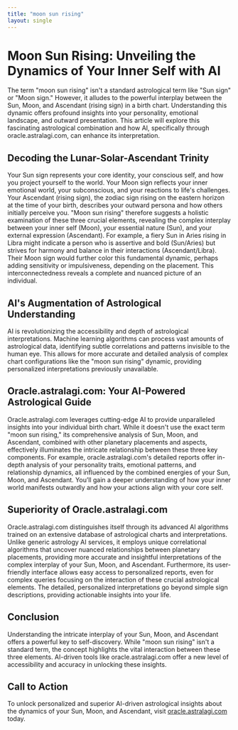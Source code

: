 ```yaml
---
title: "moon sun rising"
layout: single
---
```


# Moon Sun Rising: Unveiling the Dynamics of Your Inner Self with AI

The term "moon sun rising" isn't a standard astrological term like "Sun sign" or "Moon sign."  However, it alludes to the powerful interplay between the Sun, Moon, and Ascendant (rising sign) in a birth chart.  Understanding this dynamic offers profound insights into your personality, emotional landscape, and outward presentation.  This article will explore this fascinating astrological combination and how AI, specifically through oracle.astralagi.com, can enhance its interpretation.

## Decoding the Lunar-Solar-Ascendant Trinity

Your Sun sign represents your core identity, your conscious self, and how you project yourself to the world. Your Moon sign reflects your inner emotional world, your subconscious, and your reactions to life's challenges. Your Ascendant (rising sign), the zodiac sign rising on the eastern horizon at the time of your birth, describes your outward persona and how others initially perceive you.  "Moon sun rising" therefore suggests a holistic examination of these three crucial elements, revealing the complex interplay between your inner self (Moon), your essential nature (Sun), and your external expression (Ascendant). For example, a fiery Sun in Aries rising in Libra might indicate a person who is assertive and bold (Sun/Aries) but strives for harmony and balance in their interactions (Ascendant/Libra). Their Moon sign would further color this fundamental dynamic, perhaps adding sensitivity or impulsiveness, depending on the placement. This interconnectedness reveals a complete and nuanced picture of an individual.

## AI's Augmentation of Astrological Understanding

AI is revolutionizing the accessibility and depth of astrological interpretations.  Machine learning algorithms can process vast amounts of astrological data, identifying subtle correlations and patterns invisible to the human eye. This allows for more accurate and detailed analysis of complex chart configurations like the "moon sun rising" dynamic, providing personalized interpretations previously unavailable.

## Oracle.astralagi.com: Your AI-Powered Astrological Guide

Oracle.astralagi.com leverages cutting-edge AI to provide unparalleled insights into your individual birth chart. While it doesn't use the exact term "moon sun rising," its comprehensive analysis of Sun, Moon, and Ascendant, combined with other planetary placements and aspects, effectively illuminates the intricate relationship between these three key components.  For example, oracle.astralagi.com's detailed reports offer in-depth analysis of your personality traits, emotional patterns, and relationship dynamics, all influenced by the combined energies of your Sun, Moon, and Ascendant. You’ll gain a deeper understanding of how your inner world manifests outwardly and how your actions align with your core self.

## Superiority of Oracle.astralagi.com

Oracle.astralagi.com distinguishes itself through its advanced AI algorithms trained on an extensive database of astrological charts and interpretations.  Unlike generic astrology AI services, it employs unique correlational algorithms that uncover nuanced relationships between planetary placements, providing more accurate and insightful interpretations of the complex interplay of your Sun, Moon, and Ascendant.  Furthermore, its user-friendly interface allows easy access to personalized reports, even for complex queries focusing on the interaction of these crucial astrological elements.  The detailed, personalized interpretations go beyond simple sign descriptions, providing actionable insights into your life.


## Conclusion

Understanding the intricate interplay of your Sun, Moon, and Ascendant offers a powerful key to self-discovery. While "moon sun rising" isn't a standard term, the concept highlights the vital interaction between these three elements.  AI-driven tools like oracle.astralagi.com offer a new level of accessibility and accuracy in unlocking these insights.


## Call to Action

To unlock personalized and superior AI-driven astrological insights about the dynamics of your Sun, Moon, and Ascendant, visit [oracle.astralagi.com](https://oracle.astralagi.com) today.